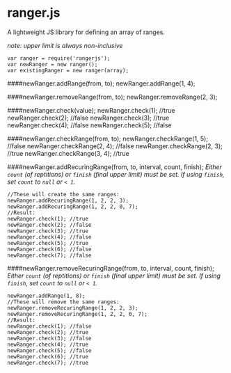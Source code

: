 ranger.js
========

A lightweight JS library for defining an array of ranges.

*note: upper limit is always non-inclusive*

    var ranger = require('rangerjs');
    var newRanger = new ranger();
    var existingRanger = new ranger(array);
    
####newRanger.addRange(from, to);
    newRanger.addRange(1, 4);
    
####newRanger.removeRange(from, to);
    newRanger.removeRange(2, 3);
    
####newRanger.check(value);
    newRanger.check(1); //true
    newRanger.check(2); //false
    newRanger.check(3); //true
    newRanger.check(4); //false
    newRanger.check(5); //false
    
####newRanger.checkRange(from, to);
    newRanger.checkRange(1, 5); //false
    newRanger.checkRange(2, 4); //false
    newRanger.checkRange(2, 3); //true
    newRanger.checkRange(3, 4); //true

####newRanger.addRecuringRange(from, to, interval, count, finish);
*Either `count` (of reptitions) or `finish` (final upper limit) must be set.*
*If using `finish`, set `count` to `null` or `< 1`.*

    //These will create the same ranges:
    newRanger.addRecuringRange(1, 2, 2, 3);
    newRanger.addRecuringRange(1, 2, 2, 0, 7);
    //Result:
    newRanger.check(1); //true
    newRanger.check(2); //false
    newRanger.check(3); //true
    newRanger.check(4); //false
    newRanger.check(5); //true
    newRanger.check(6); //false
    newRanger.check(7); //false
    
####newRanger.removeRecuringRange(from, to, interval, count, finish);
*Either `count` (of reptitions) or `finish` (final upper limit) must be set.*
*If using `finish`, set `count` to `null` or `< 1`.*

    newRanger.addRange(1, 8);
    //These will remove the same ranges:
    newRanger.removeRecuringRange(1, 2, 2, 3);
    newRanger.removeRecuringRange(1, 2, 2, 0, 7);
    //Result:
    newRanger.check(1); //false
    newRanger.check(2); //true
    newRanger.check(3); //false
    newRanger.check(4); //true
    newRanger.check(5); //false
    newRanger.check(6); //true
    newRanger.check(7); //true